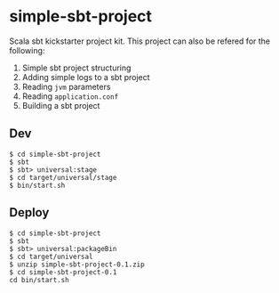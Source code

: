 # simple-sbt-project
Scala sbt kickstarter project kit. This project can also be refered for the following:
1. Simple sbt project structuring
2. Adding simple logs to a sbt project
3. Reading `jvm` parameters
4. Reading `application.conf`
5. Building a sbt project

## Dev
```
$ cd simple-sbt-project
$ sbt
$ sbt> universal:stage
$ cd target/universal/stage
$ bin/start.sh
```

## Deploy
```
$ cd simple-sbt-project
$ sbt
$ sbt> universal:packageBin
$ cd target/universal
$ unzip simple-sbt-project-0.1.zip
$ cd simple-sbt-project-0.1
cd bin/start.sh
```
